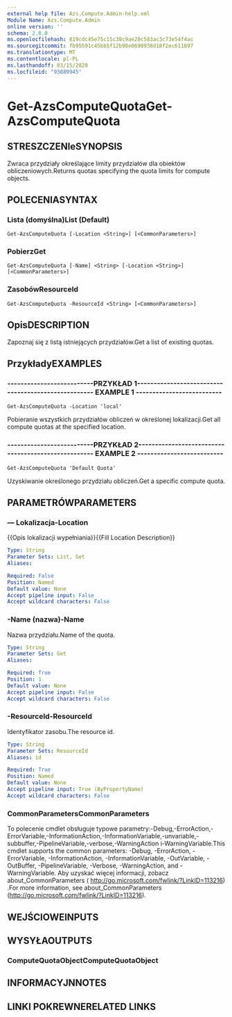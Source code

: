 ```yaml
---
external help file: Azs.Compute.Admin-help.xml
Module Name: Azs.Compute.Admin
online version: ''
schema: 2.0.0
ms.openlocfilehash: 819cdc45e75c15c38c9ae28c583ac3c73e54f4ac
ms.sourcegitcommit: fb95591c45bb5f12b98e0690938d18f2ec611897
ms.translationtype: MT
ms.contentlocale: pl-PL
ms.lasthandoff: 03/15/2020
ms.locfileid: "93889945"
---
```

# <span data-ttu-id="8afef-101">Get-AzsComputeQuota</span><span class="sxs-lookup"><span data-stu-id="8afef-101">Get-AzsComputeQuota</span></span>

## <span data-ttu-id="8afef-102">STRESZCZENIe</span><span class="sxs-lookup"><span data-stu-id="8afef-102">SYNOPSIS</span></span>
<span data-ttu-id="8afef-103">Zwraca przydziały określające limity przydziałów dla obiektów obliczeniowych.</span><span class="sxs-lookup"><span data-stu-id="8afef-103">Returns quotas specifying the quota limits for compute objects.</span></span>

## <span data-ttu-id="8afef-104">POLECENIA</span><span class="sxs-lookup"><span data-stu-id="8afef-104">SYNTAX</span></span>

### <span data-ttu-id="8afef-105">Lista (domyślna)</span><span class="sxs-lookup"><span data-stu-id="8afef-105">List (Default)</span></span>
```
Get-AzsComputeQuota [-Location <String>] [<CommonParameters>]
```

### <span data-ttu-id="8afef-106">Pobierz</span><span class="sxs-lookup"><span data-stu-id="8afef-106">Get</span></span>
```
Get-AzsComputeQuota [-Name] <String> [-Location <String>] [<CommonParameters>]
```

### <span data-ttu-id="8afef-107">Zasobów</span><span class="sxs-lookup"><span data-stu-id="8afef-107">ResourceId</span></span>
```
Get-AzsComputeQuota -ResourceId <String> [<CommonParameters>]
```

## <span data-ttu-id="8afef-108">Opis</span><span class="sxs-lookup"><span data-stu-id="8afef-108">DESCRIPTION</span></span>
<span data-ttu-id="8afef-109">Zapoznaj się z listą istniejących przydziałów.</span><span class="sxs-lookup"><span data-stu-id="8afef-109">Get a list of existing quotas.</span></span>

## <span data-ttu-id="8afef-110">Przykłady</span><span class="sxs-lookup"><span data-stu-id="8afef-110">EXAMPLES</span></span>

### <span data-ttu-id="8afef-111">--------------------------PRZYKŁAD 1--------------------------</span><span class="sxs-lookup"><span data-stu-id="8afef-111">-------------------------- EXAMPLE 1 --------------------------</span></span>
```
Get-AzsComputeQuota -Location 'local'
```

<span data-ttu-id="8afef-112">Pobieranie wszystkich przydziałów obliczeń w określonej lokalizacji.</span><span class="sxs-lookup"><span data-stu-id="8afef-112">Get all compute quotas at the specified location.</span></span>

### <span data-ttu-id="8afef-113">--------------------------PRZYKŁAD 2--------------------------</span><span class="sxs-lookup"><span data-stu-id="8afef-113">-------------------------- EXAMPLE 2 --------------------------</span></span>
```
Get-AzsComputeQuota 'Default Quota'
```

<span data-ttu-id="8afef-114">Uzyskiwanie określonego przydziału obliczeń.</span><span class="sxs-lookup"><span data-stu-id="8afef-114">Get a specific compute quota.</span></span>

## <span data-ttu-id="8afef-115">PARAMETRÓW</span><span class="sxs-lookup"><span data-stu-id="8afef-115">PARAMETERS</span></span>

### <span data-ttu-id="8afef-116">— Lokalizacja</span><span class="sxs-lookup"><span data-stu-id="8afef-116">-Location</span></span>
<span data-ttu-id="8afef-117">{{Opis lokalizacji wypełniania}}</span><span class="sxs-lookup"><span data-stu-id="8afef-117">{{Fill Location Description}}</span></span>

```yaml
Type: String
Parameter Sets: List, Get
Aliases: 

Required: False
Position: Named
Default value: None
Accept pipeline input: False
Accept wildcard characters: False
```

### <span data-ttu-id="8afef-118">-Name (nazwa)</span><span class="sxs-lookup"><span data-stu-id="8afef-118">-Name</span></span>
<span data-ttu-id="8afef-119">Nazwa przydziału.</span><span class="sxs-lookup"><span data-stu-id="8afef-119">Name of the quota.</span></span>

```yaml
Type: String
Parameter Sets: Get
Aliases: 

Required: True
Position: 1
Default value: None
Accept pipeline input: False
Accept wildcard characters: False
```

### <span data-ttu-id="8afef-120">-ResourceId</span><span class="sxs-lookup"><span data-stu-id="8afef-120">-ResourceId</span></span>
<span data-ttu-id="8afef-121">Identyfikator zasobu.</span><span class="sxs-lookup"><span data-stu-id="8afef-121">The resource id.</span></span>

```yaml
Type: String
Parameter Sets: ResourceId
Aliases: id

Required: True
Position: Named
Default value: None
Accept pipeline input: True (ByPropertyName)
Accept wildcard characters: False
```

### <span data-ttu-id="8afef-122">CommonParameters</span><span class="sxs-lookup"><span data-stu-id="8afef-122">CommonParameters</span></span>
<span data-ttu-id="8afef-123">To polecenie cmdlet obsługuje typowe parametry:-Debug,-ErrorAction,-ErrorVariable,-InformationAction,-InformationVariable,-unvariable,-subbuffer,-PipelineVariable,-verbose,-WarningAction i-WarningVariable.</span><span class="sxs-lookup"><span data-stu-id="8afef-123">This cmdlet supports the common parameters: -Debug, -ErrorAction, -ErrorVariable, -InformationAction, -InformationVariable, -OutVariable, -OutBuffer, -PipelineVariable, -Verbose, -WarningAction, and -WarningVariable.</span></span> <span data-ttu-id="8afef-124">Aby uzyskać więcej informacji, zobacz about_CommonParameters ( http://go.microsoft.com/fwlink/?LinkID=113216) .</span><span class="sxs-lookup"><span data-stu-id="8afef-124">For more information, see about_CommonParameters (http://go.microsoft.com/fwlink/?LinkID=113216).</span></span>

## <span data-ttu-id="8afef-125">WEJŚCIOWE</span><span class="sxs-lookup"><span data-stu-id="8afef-125">INPUTS</span></span>

## <span data-ttu-id="8afef-126">WYSYŁA</span><span class="sxs-lookup"><span data-stu-id="8afef-126">OUTPUTS</span></span>

### <span data-ttu-id="8afef-127">ComputeQuotaObject</span><span class="sxs-lookup"><span data-stu-id="8afef-127">ComputeQuotaObject</span></span>

## <span data-ttu-id="8afef-128">INFORMACYJN</span><span class="sxs-lookup"><span data-stu-id="8afef-128">NOTES</span></span>

## <span data-ttu-id="8afef-129">LINKI POKREWNE</span><span class="sxs-lookup"><span data-stu-id="8afef-129">RELATED LINKS</span></span>

